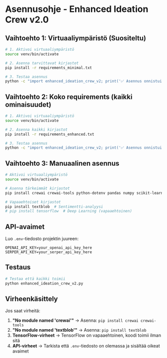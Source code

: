# Asennusohje - Enhanced Ideation Crew v2.0

## Vaihtoehto 1: Virtuaaliympäristö (Suositeltu)

```bash
# 1. Aktivoi virtuaaliympäristö
source venv/bin/activate

# 2. Asenna tarvittavat kirjastot
pip install -r requirements_minimal.txt

# 3. Testaa asennus
python -c "import enhanced_ideation_crew_v2; print('✅ Asennus onnistui!')"
```

## Vaihtoehto 2: Koko requirements (kaikki ominaisuudet)

```bash
# 1. Aktivoi virtuaaliympäristö
source venv/bin/activate

# 2. Asenna kaikki kirjastot
pip install -r requirements_enhanced.txt

# 3. Testaa asennus
python -c "import enhanced_ideation_crew_v2; print('✅ Asennus onnistui!')"
```

## Vaihtoehto 3: Manuaalinen asennus

```bash
# Aktivoi virtuaaliympäristö
source venv/bin/activate

# Asenna tärkeimmät kirjastot
pip install crewai crewai-tools python-dotenv pandas numpy scikit-learn yfinance requests joblib

# Vapaaehtoiset kirjastot
pip install textblob  # Sentimentti-analyysi
# pip install tensorflow  # Deep Learning (vapaaehtoinen)
```

## API-avaimet

Luo `.env`-tiedosto projektin juureen:

```env
OPENAI_API_KEY=your_openai_api_key_here
SERPER_API_KEY=your_serper_api_key_here
```

## Testaus

```bash
# Testaa että kaikki toimii
python enhanced_ideation_crew_v2.py
```

## Virheenkäsittely

Jos saat virheitä:

1. **"No module named 'crewai'"** → Asenna: `pip install crewai crewai-tools`
2. **"No module named 'textblob'"** → Asenna: `pip install textblob`
3. **TensorFlow-virheet** → TensorFlow on vapaaehtoinen, koodi toimii ilman sitä
4. **API-virheet** → Tarkista että `.env`-tiedosto on olemassa ja sisältää oikeat avaimet
